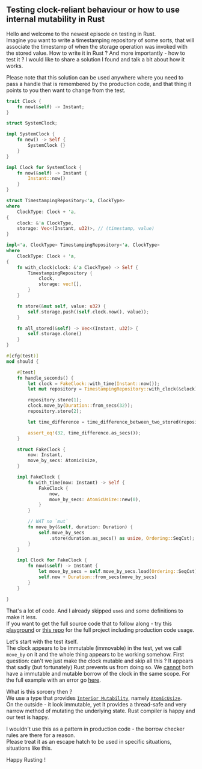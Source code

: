 ## Testing clock-reliant behaviour or how to use internal mutability in Rust

Hello and welcome to the newest episode on testing in Rust.  
Imagine you want to write a timestamping repository of some sorts, that will associate the timestamp of when the storage operation was invoked with the stored value.
How to write it in Rust ? And more importantly - how to test it ?
I would like to share a solution I found and talk a bit about how it works.

Please note that this solution can be used anywhere where you need to pass a handle that is remembered by the production code, and that thing it points to you then want to change from the test.
 
```rust
trait Clock {
    fn now(&self) -> Instant;
}

struct SystemClock;

impl SystemClock {
    fn new() -> Self {
        SystemClock {}
    }
}

impl Clock for SystemClock {
    fn now(&self) -> Instant {
        Instant::now()
    }
}

struct TimestampingRepository<'a, ClockType>
where
    ClockType: Clock + 'a,
{
    clock: &'a ClockType,
    storage: Vec<(Instant, u32)>, // (timestamp, value)
}

impl<'a, ClockType> TimestampingRepository<'a, ClockType>
where
    ClockType: Clock + 'a,
{
    fn with_clock(clock: &'a ClockType) -> Self {
        TimestampingRepository {
            clock,
            storage: vec![],
        }
    }

    fn store(&mut self, value: u32) {
        self.storage.push((self.clock.now(), value));
    }

    fn all_stored(&self) -> Vec<(Instant, u32)> {
        self.storage.clone()
    }
}

#[cfg(test)]
mod should {

    #[test]
    fn handle_seconds() {
        let clock = FakeClock::with_time(Instant::now());
        let mut repository = TimestampingRepository::with_clock(&clock);

        repository.store(1);
        clock.move_by(Duration::from_secs(32));
        repository.store(2);

        let time_difference = time_difference_between_two_stored(repository);

        assert_eq!(32, time_difference.as_secs());
    }

    struct FakeClock {
        now: Instant,
        move_by_secs: AtomicUsize,
    }

    impl FakeClock {
        fn with_time(now: Instant) -> Self {
            FakeClock {
                now,
                move_by_secs: AtomicUsize::new(0),
            }
        }

        // WAT no `mut`
        fn move_by(&self, duration: Duration) {
            self.move_by_secs
                .store(duration.as_secs() as usize, Ordering::SeqCst);
        }
    }

    impl Clock for FakeClock {
        fn now(&self) -> Instant {
            let move_by_secs = self.move_by_secs.load(Ordering::SeqCst) as u64;
            self.now + Duration::from_secs(move_by_secs)
        }
    }

}
```

That's a lot of code. And I already skipped `use`s and some definitions to make it less.  
If you want to get the full source code that to follow along - try this [playground](https://play.rust-lang.org/?gist=7f47c441732b543a918cb491487196d4&version=stable&mode=debug&edition=2015) or [this repo](https://github.com/cyplo/rust-dependency-injection) for the full project including production code usage.  

Let's start with the test itself.  
The clock appears to be immutable (immovable) in the test, yet we call `move_by` on it and the whole thing appears to be working somehow.
First question: can't we just make the clock mutable and skip all this ?
It appears that sadly (but fortunately) Rust prevents us from doing so.
We [cannot](https://doc.rust-lang.org/book/second-edition/ch04-02-references-and-borrowing.html) both have a immutable and mutable borrow of the clock in the same scope.
For the full example with an error go [here](https://play.rust-lang.org/?gist=3e496f857f1e016c596ec7c4060538df&version=stable&mode=debug&edition=2015).  

What is this sorcery then ?  
We use a type that provides [`Interior Mutability`](https://doc.rust-lang.org/book/second-edition/ch15-05-interior-mutability.html), namely [`AtomicUsize`](https://rust-lang-ja.github.io/the-rust-programming-language-ja/1.6/std/sync/atomic/struct.AtomicUsize.html).  
On the outside - it look immutable, yet it provides a thread-safe and very narrow method of mutating the underlying state. Rust compiler is happy and our test is happy.  

I wouldn't use this as a pattern in production code - the borrow checker rules are there for a reason.  
Please treat it as an escape hatch to be used in specific situations, situations like this.  

Happy Rusting !


